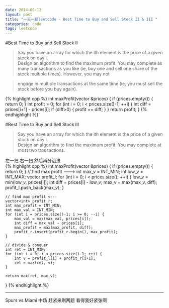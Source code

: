 ```yaml
---
date: 2014-06-12
layout: post
title: "一天一题leetcode - Best Time to Buy and Sell Stock II & III "
categories: code
tags: leetcode
---
```


#Best Time to Buy and Sell Stock II
>Say you have an array for which the ith element is the price of a given stock on day i.   
>Design an algorithm to find the maximum profit. You may complete as many transactions as you like (ie, buy one and sell one share of the stock multiple times). However, you may not   
<!--more-->
>engage in multiple transactions at the same time (ie, you must sell the stock before you buy again).   

{% highlight cpp %}
int maxProfit(vector<int> &prices) {
    if (prices.empty()) {
        return 0;
    }
    int profit = 0;
    for (int i = 0; i < prices.size()-1; ++i) {
        int diff = prices[i+1] - prices[i];
        if (diff>0) {
            profit += diff;
        }
    }
    return profit;
}
{% endhighlight %}

#Best Time to Buy and Sell Stock III
>Say you have an array for which the ith element is the price of a given stock on day i.   
>Design an algorithm to find the maximum profit. You may complete at most two transactions.   

左一扫 右一扫 然后再分治法   
{% highlight cpp %}
int maxProfit(vector<int> &prices) {
    if (prices.empty()) {
        return 0;
    }
    // find max profit --->
    int max_v = INT_MIN;
    int low_v = INT_MAX;
    vector<int> profit_l;
    for (int i = 0; i < prices.size(); ++i) {
        low_v = min(low_v, prices[i]);
        int diff = prices[i] - low_v;
        max_v = max(max_v, diff);
        profit_l.push_back(max_v);
    }
    
    // find max profit <---
    vector<int> profit_r;
    int max_profit = INT_MIN;
    int max_val = INT_MIN;
    for (int i = prices.size()-1; i >= 0; --i) {
        max_val = max(max_val, prices[i]);
        int diff = max_val - prices[i];
        max_profit = max(max_profit, diff);
        profit_r.insert(profit_r.begin(), max_profit);
    }
    
    // divide & conquer
    int ret = INT_MIN;
    for (int i = 0; i < prices.size()-1; ++i) {
        int v = profit_l[i] + profit_r[i+1];
        ret = max(ret, v);
    }
    
    return max(ret, max_v);
}
{% endhighlight %}

---
Spurs vs Miami 中场 赶紧来刷两题 看得我好紧张啊   